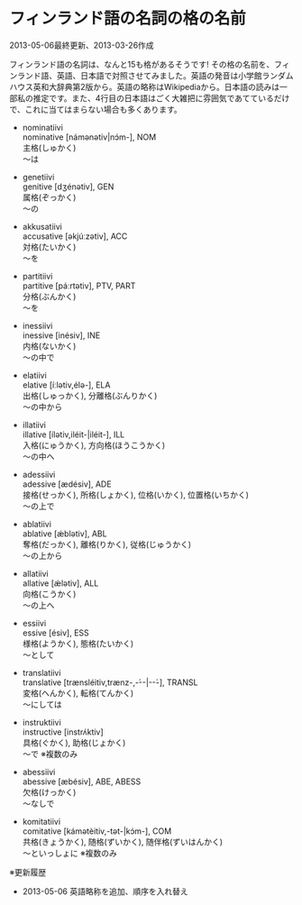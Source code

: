 # フィンランド語の名詞の格の名前

2013-05-06最終更新、2013-03-26作成

フィンランド語の名詞は、なんと15も格があるそうです! その格の名前を、フィンランド語、英語、日本語で対照させてみました。英語の発音は小学館ランダムハウス英和大辞典第2版から。英語の略称はWikipediaから。日本語の読みは一部私の推定です。また、4行目の日本語はごく大雑把に雰囲気であてているだけで、これに当てはまらない場合も多くあります。

- nominatiivi  
  nominative [námənətiv|nɔ́m-], NOM  
  主格(しゅかく)  
  ～は  

- genetiivi  
  genitive [dʒénətiv], GEN  
  属格(ぞっかく)  
  ～の  

- akkusatiivi  
  accusative [əkjúːzətiv], ACC  
  対格(たいかく)  
  ～を  

- partitiivi  
  partitive [páːrtətiv], PTV, PART  
  分格(ぶんかく)  
  ～を  

- inessiivi  
  inessive [inésiv], INE  
  内格(ないかく)  
  ～の中で  

- elatiivi  
  elative [íːlətiv,élə-], ELA  
  出格(しゅっかく), 分離格(ぶんりかく)  
  ～の中から  

- illatiivi  
  illative [ílətiv,iléit-|iléit-], ILL  
  入格(にゅうかく), 方向格(ほうこうかく)  
  ～の中へ  

- adessiivi  
  adessive [ædésiv], ADE  
  接格(せっかく), 所格(しょかく), 位格(いかく), 位置格(いちかく)  
  ～の上で  

- ablatiivi  
  ablative [ǽblətiv], ABL  
  奪格(だっかく), 離格(りかく), 従格(じゅうかく)  
  ～の上から  

- allatiivi  
  allative [ǽlətiv], ALL  
  向格(こうかく)  
  ～の上へ  

- essiivi  
  essive [ésiv], ESS  
  様格(ようかく), 態格(たいかく)  
  ～として  

- translatiivi  
  translative [trænsléitiv,trænz-,-́--|--́-], TRANSL  
  変格(へんかく), 転格(てんかく)  
  ～にしては  

- instruktiivi  
  instructive [instrʌ́ktiv]  
  具格(ぐかく), 助格(じょかく)  
  ～で ※複数のみ  

- abessiivi  
  abessive [æbésiv], ABE, ABESS  
  欠格(けっかく)  
  ～なしで  

- komitatiivi  
  comitative [kámətèitiv,-tət-|kɔ́m-], COM  
  共格(きょうかく), 随格(ずいかく), 随伴格(ずいはんかく)  
  ～といっしょに ※複数のみ  

※更新履歴

- 2013-05-06 英語略称を追加、順序を入れ替え
